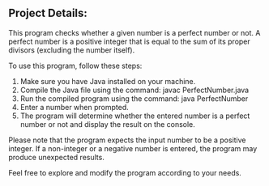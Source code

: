 ## Project Details: 
This program checks whether a given number is a perfect number or not. A perfect number is a positive integer that is equal to the sum of its proper divisors (excluding the number itself).

To use this program, follow these steps:

1. Make sure you have Java installed on your machine.
2. Compile the Java file using the command: javac PerfectNumber.java
3. Run the compiled program using the command: java PerfectNumber
4. Enter a number when prompted.
5. The program will determine whether the entered number is a perfect number or not and display the result on the console.  

Please note that the program expects the input number to be a positive integer. If a non-integer or a negative number is entered, the program may produce unexpected results.

Feel free to explore and modify the program according to your needs.
